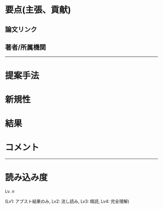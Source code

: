 # 要点(主張、貢献)

## 論文リンク

## 著者/所属機関

---

# 提案手法

# 新規性

# 結果

# コメント

---

# 読み込み度
Lv. *n*

(Lv1: アブスト結果のみ, Lv2: 流し読み, Lv3: 精読, Lv4: 完全理解)
